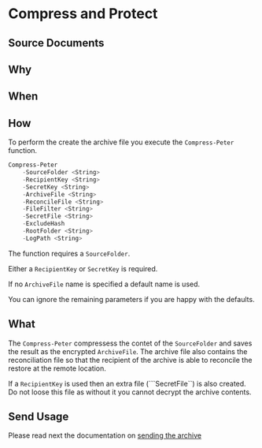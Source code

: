 # Compress and Protect

## Source Documents

## Why

## When

## How

To perform the create the archive file you execute the ```Compress-Peter``` function.

```powershell
Compress-Peter
    -SourceFolder <String>
    -RecipientKey <String>
    -SecretKey <String>
    -ArchiveFile <String>
    -ReconcileFile <String>
    -FileFilter <String>
    -SecretFile <String> 
    -ExcludeHash
    -RootFolder <String>
    -LogPath <String>
```

The function requires a ```SourceFolder```.

Either a ```RecipientKey``` or ```SecretKey``` is required.

If no ```ArchiveFile``` name is specified a default name is used.

You can ignore the remaining parameters if you are happy with the defaults.

## What

The ```Compress-Peter``` compressess the contet of the ```SourceFolder``` and saves the result
as the encrypted ```ArchiveFile```.  The archive file also contains the reconciliation file
so that the recipient of the archive is able to reconcile the restore at the remote location.

If a ```RecipientKey``` is used then an extra file (```SecretFile``) is also created.  Do not
loose this file as without it you cannot decrypt the archive contents.

## Send Usage

Please read next the documentation on [sending the archive](SendArchive.md)

